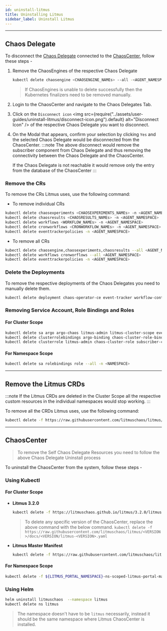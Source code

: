 ```yaml
---
id: uninstall-litmus
title: Uninstalling Litmus
sidebar_label: Uninstall Litmus
---
```


---

## Chaos Delegate

To disconnect the [Chaos Delegate](../getting-started/resources.md#chaosagents) connected to the [ChaosCenter](../getting-started/resources.md#chaoscenter), follow these steps -

1. Remove the ChaosEngines of the respective Chaos Delegate

   ```bash
   kubectl delete chaosengine <CHAOSENGINE_NAMEs> --all -<AGENT_NAMESPACE>
   ```

   > If ChaosEngines is unable to delete successfully then the Kubernetes finalizers need to be removed manually.

2. Login to the ChaosCenter and navigate to the Chaos Delegates Tab.
3. Click on the `Disconnect icon` <img src={require("../assets/user-guides/uninstall-litmus/disconnect-icon.png").default} alt="Disconnect Icon" /> of the respective Chaos Delegate you want to disconnect.
4. On the Modal that appears, confirm your selection by clicking `Yes` and the selected Chaos Delegate would be disconnected from the ChaosCenter.
   :::note
   The above disconnect would remove the subscriber component from Chaos Delegate and thus removing the connectivity between the Chaos Delegate and the ChaosCenter.

   If the Chaos Delegate is not reachable it would remove only the entry from the database of the ChaosCenter
   :::

### Remove the CRs

To remove the CRs Litmus uses, use the following command:

- To remove individual CRs

```bash
kubectl delete chaosexperiments <CHAOSEXPERIMENTS_NAMEs> -n <AGENT_NAMESPACE>
kubectl delete chaosresults <CHAOSRESULTS_NAMEs> -n <AGENT_NAMESPACE>
kubectl delete workflows <WORKFLOW_NAMEs> -n <AGENT_NAMESPACE>
kubectl delete cronworkflows <CRONWORKFLOW_NAMEs> -n <AGENT_NAMESPACE>
kubectl delete eventtrackerpolicies -n <AGENT_NAMESPACE>
```

- To remove all CRs

```bash
kubectl delete chaosengine,chaosexperiments,chaosresults --all <AGENT_NAMESPACE>
kubectl delete workflows cronworflows --all <AGENT_NAMESPACE>
kubectl delete eventtrackerpolicies -n <AGENT_NAMESPACE>
```

### Delete the Deployments

To remove the respective deployments of the Chaos Delegates you need to manually delete them.

```bash
kubectl delete deployment chaos-operator-ce event-tracker workflow-controller chaos-exporter -n <AGENT_NAMESPACE>
```

### Removing Service Account, Role Bindings and Roles

#### For Cluster Scope

```bash
kubectl delete sa argo argo-chaos litmus-admin litmus-cluster-scope event-tracker-sa -n -<AGENT_NAMESPACE>
kubectl delete clusterrolebindings argo-binding chaos-cluster-role-binding event-tracker-clusterole-binding litmus-admin litmus-cluster-scope subscriber-cluster-role-binding
kubectl delete clusterrole litmus-admin chaos-cluster-role subscriber-cluster-role event-tracker-cluster-role litmus-cluster-scope argo-aggregate-to-admin argo-aggregate-to-edit argo-aggregate-to-view argo-cluster-role
```

#### For Namespace Scope

```bash
kubectl delete sa rolebindings role --all -n <NAMESPACE>
```

---

## Remove the Litmus CRDs

:::note
If the Litmus CRDs are deleted in the Cluster Scope all the respective custom resources in the individual namespaces would stop working.
:::

To remove all the CRDs Litmus uses, use the following command:

```bash
kubectl delete -f https://raw.githubusercontent.com/litmuschaos/litmus/master/litmus-portal/manifests/litmus-portal-crds.yml
```

---

## ChaosCenter

> To remove the Self Chaos Delegate Resources you need to follow the above Chaos Delegate Uninstall process

To uninstall the ChaosCenter from the system, follow these steps -

### Using Kubectl

#### For Cluster Scope

- **Litmus 3.2.0**

  ```bash
  kubectl delete -f https://litmuschaos.github.io/litmus/3.2.0/litmus-cluster-scope-3.2.0.yaml
  ```

  > To delete any specific version of the ChaosCenter, replace the above command with the below command. `kubectl delete -f https://raw.githubusercontent.com/litmuschaos/litmus/<VERSION>/docs/<VERSION/litmus-<VERSION>.yaml`

- **Litmus Master Manifest**

  ```bash
  kubectl delete -f https://raw.githubusercontent.com/litmuschaos/litmus/master/litmus-portal/manifests/cluster-k8s-manifest.yml
  ```

#### For Namespace Scope

```bash
kubectl delete -f ${LITMUS_PORTAL_NAMESPACE}-ns-scoped-litmus-portal-manifest.yml -n ${LITMUS_PORTAL_NAMESPACE}
```

### Using Helm

```bash
helm uninstall litmuschaos  --namespace litmus
kubectl delete ns litmus
```

> The namespace doesn't have to be `litmus` necessarily, instead it should be the same namespace where Litmus ChaosCenter is installed.
